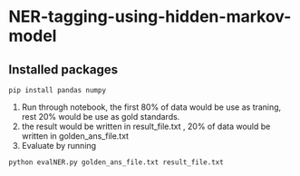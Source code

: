 # NER-tagging-using-hidden-markov-model

## Installed packages
```
pip install pandas numpy
```

1. Run through notebook, the first 80% of data would be use as traning, rest 20% would be use as gold standards.
2. the result would be written in result_file.txt , 20% of data would be written in golden_ans_file.txt
3. Evaluate by running 
```
python evalNER.py golden_ans_file.txt result_file.txt
```

